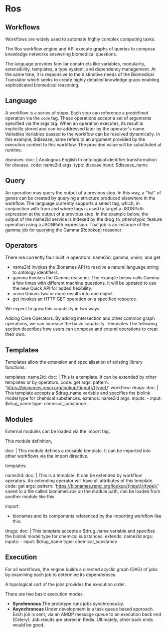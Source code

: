 # Ros

## Workflows

Workflows are widely used to automate highly complex computing tasks.

The Ros workflow engine and API execute graphs of queries to compose knowledge networks answering biomedical questions.

The language provides familiar constructs like variables, modularity, extensibility, templates, a type system, and dependency management. At the same time, it is responsive to the distinctive needs of the Biomedical Translator which seeks to create highly detailed knowledge graps enabling sophisticated biomedical reasoning.

## Language

A workflow is a series of steps.
Each step can reference a predefined operation via the `code` tag.
These operations accept a set of arguments specified via the args tag.
When an operation executes, its result is implicitly stored and can be addressed later by the operator's name.
Variables
Variables passed to the workflow can be resolved dynamically. In this example, $disease_name refers to an argument provided by the execution context to this workflow. The provided value will be substituted at runtime.

  diseases:
    doc: |
      Analogous English to ontological identifier transformation for disease.
    code: name2id
    args:
      type: disease
      input: $disease_name

## Query

An operation may query the output of a previous step.
In this way, a "list" of genes can be created by querying a structure produced elsewhere in the workflow.
The language currently supports a select tag, which, in conjunction with from and where tags is used to target a JSONPath expression at the output of a previous step.
In the example below, the output of the name2id service is indexed by the drug_to_phenotypic_feature operation using a JSONPath expression. That job is an instance of the gamma job for querying the Gamma (Robokop) reasoner.

## Operators

There are currently four built in operators: name2id, gamma, union, and get

* name2id Invokes the Bionames API to resolve a natural language string to ontology identifiers.
* gamma Invokes the Gamma reasoner. The example below calls Gamma a few times with different machine questions. It will be updated to use the new Quick API for added flexibility.
* union Unions two or more results into one object.
* get Invokes an HTTP GET operation on a specified resource.

We expect to grow this capability in two ways:

Adding Core Operators: By adding intersection and other common graph operations, we can increase the basic capability.
Templates The following section describes how users can compose and extend operations to creat their own.

## Templates

Templates allow the extension and specialization of existing library functions.

templates:
  name2id:
    doc: |
      This is a template. It can be extended by other templates or by operators. 
    code: get
    args:
      pattern: 'https://bionames.renci.org/lookup/{input}/{type}/'
workflow:
  drugs:
    doc: |
      This template accepts a $drug_name variable and specifies the biolink model type for chemical substances.
    extends: name2id
    args:
      inputs:
        - input: $drug_name
          type: chemical_substance
...

## Modules

External modules can be loaded via the import tag.

This module definition,

doc: |
  This module defines a reusable template.
  It can be imported into other workflows via the import directive.

templates:

  name2id:
    doc: |
      This is a template. It can be extended by workflow operators.
      An extending operator will have all attributes of this template. 
    code: get
    args:
      pattern: 'https://bionames.renci.org/lookup/{input}/{type}/'
saved to a file called bionames.ros on the module path, can be loaded from another module like this

import:
  - bionames
and its components referenced by the importing workflow like this:

  drugs:
    doc: |
      This template accepts a $drug_name variable and specifies the biolink model type for chemical substances.
    extends: name2id
    args:
      inputs:
        - input: $drug_name
          type: chemical_substance

## Execution

For all workflows, the engine builds a directed acyclic graph (DAG) of jobs by examining each job to determine its dependencies.

A topological sort of the jobs provides the execution order.

There are two basic execution modes.

* **Synchronous** The prototype runs jobs synchronously.
* **Asynchronous** Under development is a task queue based approach.
  Each job is sent, via an AMQP message queue to an execution back end (Celery).
  Job results are stored in Redis.
  Ultimately, other back ends would be good.
